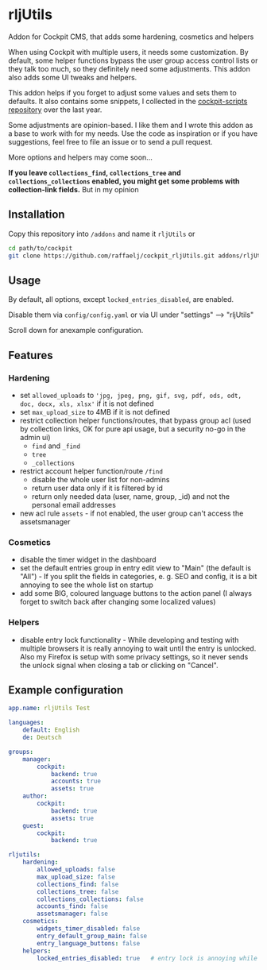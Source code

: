 # rljUtils

Addon for Cockpit CMS, that adds some hardening, cosmetics and helpers

When using Cockpit with multiple users, it needs some customization. By default, some helper functions bypass the user group access control lists or they talk too much, so they definitely need some adjustments. This addon also adds some UI tweaks and helpers.

This addon helps if you forget to adjust some values and sets them to defaults. It also contains some snippets, I collected in the [cockpit-scripts repository][1] over the last year.

Some adjustments are opinion-based. I like them and I wrote this addon as a base to work with for my needs. Use the code as inspiration or if you have suggestions, feel free to file an issue or to send a pull request.

More options and helpers may come soon...

**If you leave `collections_find`, `collections_tree` and `collections_collections` enabled, you might get some problems with collection-link fields.** But in my opinion

## Installation

Copy this repository into `/addons` and name it `rljUtils` or

```bash
cd path/to/cockpit
git clone https://github.com/raffaelj/cockpit_rljUtils.git addons/rljUtils
```

## Usage

By default, all options, except `locked_entries_disabled`, are enabled.

Disable them via `config/config.yaml` or via UI under "settings" --> "rljUtils"

Scroll down for anexample configuration.

## Features

### Hardening

* set `allowed_uploads` to `'jpg, jpeg, png, gif, svg, pdf, ods, odt, doc, docx, xls, xlsx'` if it is not defined
* set `max_upload_size` to 4MB if it is not defined
* restrict collection helper functions/routes, that bypass group acl (used by collection links, OK for pure api usage, but a security no-go in the admin ui)
  * `find` and `_find`
  * `tree`
  * `_collections`
* restrict account helper function/route `/find`
  * disable the whole user list for non-admins
  * return user data only if it is filtered by id
  * return only needed data (user, name, group, _id) and not the personal email addresses
* new acl rule `assets` - if not enabled, the user group can't access the assetsmanager

### Cosmetics

* disable the timer widget in the dashboard
* set the default entries group in entry edit view to "Main" (the default is "All") - If you split the fields in categories, e. g. SEO and config, it is a bit annoying to see the whole list on startup
* add some BIG, coloured language buttons to the action panel (I always forget to switch back after changing some localized values)

### Helpers

* disable entry lock functionality - While developing and testing with multiple browsers it is really annoying to wait until the entry is unlocked. Also my Firefox is setup with some privacy settings, so it never sends the unlock signal when closing a tab or clicking on "Cancel".

## Example configuration

```yaml
app.name: rljUtils Test

languages:
    default: English
    de: Deutsch

groups:
    manager:
        cockpit:
            backend: true
            accounts: true
            assets: true
    author:
        cockpit:
            backend: true
            assets: true
    guest:
        cockpit:
            backend: true

rljutils:
    hardening:
        allowed_uploads: false
        max_upload_size: false
        collections_find: false
        collections_tree: false
        collections_collections: false
        accounts_find: false
        assetsmanager: false
    cosmetics:
        widgets_timer_disabled: false
        entry_default_group_main: false
        entry_language_buttons: false
    helpers:
        locked_entries_disabled: true   # entry lock is annoying while developing and testing with multiple browsers
```

[1]: https://github.com/raffaelj/cockpit-scripts
